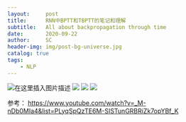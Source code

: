 ```yaml
---
layout:     post
title:      RNN中BPTT和TBPTT的笔记和理解
subtitle:   All about backpropagation through time
date:       2020-09-22
author:     SC
header-img: img/post-bg-universe.jpg
catalog: true
tags:
    - NLP
---
```


![在这里插入图片描述](https://img-blog.csdnimg.cn/20200922214400315.jpg?x-oss-process=image/watermark,type_ZmFuZ3poZW5naGVpdGk,shadow_10,text_aHR0cHM6Ly9ibG9nLmNzZG4ubmV0L3NjcmlwdGVkZHJlYW1z,size_16,color_FFFFFF,t_70#pic_center)
![](https://img-blog.csdnimg.cn/20200922214414955.jpg?x-oss-process=image/watermark,type_ZmFuZ3poZW5naGVpdGk,shadow_10,text_aHR0cHM6Ly9ibG9nLmNzZG4ubmV0L3NjcmlwdGVkZHJlYW1z,size_16,color_FFFFFF,t_70#pic_center)
![](https://img-blog.csdnimg.cn/20200922214429707.jpg?x-oss-process=image/watermark,type_ZmFuZ3poZW5naGVpdGk,shadow_10,text_aHR0cHM6Ly9ibG9nLmNzZG4ubmV0L3NjcmlwdGVkZHJlYW1z,size_16,color_FFFFFF,t_70#pic_center)
![](https://img-blog.csdnimg.cn/20200922214440459.jpg?x-oss-process=image/watermark,type_ZmFuZ3poZW5naGVpdGk,shadow_10,text_aHR0cHM6Ly9ibG9nLmNzZG4ubmV0L3NjcmlwdGVkZHJlYW1z,size_16,color_FFFFFF,t_70#pic_center)

参考：
https://www.youtube.com/watch?v=_M-nDb0MIa4&list=PLyqSpQzTE6M-SISTunGRBRiZk7opYBf_K
